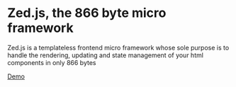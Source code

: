 # Zed.js, the 866 byte micro framework

Zed.js is a templateless frontend micro framework whose sole purpose is to handle the rendering, updating and state management of your html components in only 866 bytes

[Demo](https://paul-browne.github.io/Zed-framework/)